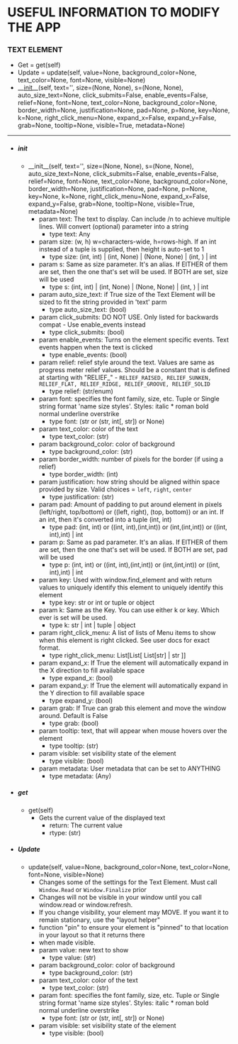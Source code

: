 # USEFUL INFORMATION TO MODIFY THE APP
### TEXT ELEMENT
  - Get = get(self)
  - Update = update(self, value=None, background_color=None, text_color=None, font=None, visible=None)
  - \_\_[init](#init)\_\_(self, text='', size=(None, None), s=(None, None), auto_size_text=None, click_submits=False, enable_events=False, relief=None, font=None, text_color=None, background_color=None, border_width=None, justification=None, pad=None, p=None, key=None, k=None, right_click_menu=None, expand_x=False, expand_y=False, grab=None, tooltip=None, visible=True, metadata=None)
---
- ##### init
  - \_\_init\_\_(self, text='', size=(None, None), s=(None, None), auto_size_text=None, click_submits=False, enable_events=False, relief=None, font=None, text_color=None, background_color=None, border_width=None, justification=None, pad=None, p=None, key=None, k=None, right_click_menu=None, expand_x=False, expand_y=False, grab=None, tooltip=None, visible=True, metadata=None)
    - param text:             The text to display. Can include /n to achieve multiple lines.  Will convert (optional) parameter into a string
      - type text:              Any
    - param size:             (w, h) w=characters-wide, h=rows-high. If an int instead of a tuple is supplied, then height is auto-set to 1
      - type size:              (int, int) |  (int, None) | (None, None) | (int, ) | int
    - param s:                Same as size parameter.  It's an alias. If EITHER of them are set, then the one that's set will be used. If BOTH are set, size will be used
      - type s:                 (int, int) |  (int, None) | (None, None) | (int, ) | int
    - param auto_size_text:   if True size of the Text Element will be sized to fit the string provided in 'text' parm
      - type auto_size_text:    (bool)
    - param click_submits:    DO NOT USE. Only listed for backwards compat - Use enable_events instead
      - type click_submits:     (bool)
    - param enable_events:    Turns on the element specific events. Text events happen when the text is clicked
      - type enable_events:     (bool)
    - param relief:           relief style around the text. Values are same as progress meter relief values. Should be a constant that is defined at starting with "RELIEF_" - `RELIEF_RAISED, RELIEF_SUNKEN, RELIEF_FLAT, RELIEF_RIDGE, RELIEF_GROOVE, RELIEF_SOLID`
      - type relief:            (str/enum)
    - param font:             specifies the  font family, size, etc. Tuple or Single string format 'name size styles'. Styles: italic * roman bold normal underline overstrike
      - type font:              (str or (str, int[, str]) or None)
    - param text_color:       color of the text
      - type text_color:        (str)
    - param background_color: color of background
      - type background_color:  (str)
    - param border_width:     number of pixels for the border (if using a relief)
      - type border_width:      (int)
    - param justification:    how string should be aligned within space provided by size. Valid choices = `left`, `right`, `center`
      - type justification:     (str)
    - param pad:              Amount of padding to put around element in pixels (left/right, top/bottom) or ((left, right), (top, bottom)) or an int. If an int, then it's converted into a tuple (int, int)
      - type pad:               (int, int) or ((int, int),(int,int)) or (int,(int,int)) or  ((int, int),int) | int
    - param p:                Same as pad parameter.  It's an alias. If EITHER of them are set, then the one that's set will be used. If BOTH are set, pad will be used
      - type p:                 (int, int) or ((int, int),(int,int)) or (int,(int,int)) or  ((int, int),int) | int
    - param key:              Used with window.find_element and with return values to uniquely identify this element to uniquely identify this element
      - type key:               str or int or tuple or object
    - param k:                Same as the Key. You can use either k or key. Which ever is set will be used.
      - type k:                 str | int | tuple | object
    - param right_click_menu: A list of lists of Menu items to show when this element is right clicked. See user docs for exact format.
      - type right_click_menu:  List[List[ List[str] | str ]]
    - param expand_x:         If True the element will automatically expand in the X direction to fill available space
      - type expand_x:          (bool)
    - param expand_y:         If True the element will automatically expand in the Y direction to fill available space
      - type expand_y:          (bool)
    - param grab:             If True can grab this element and move the window around. Default is False
      - type grab:              (bool)
    - param tooltip:          text, that will appear when mouse hovers over the element
      - type tooltip:           (str)
    - param visible:          set visibility state of the element
      - type visible:           (bool)
    - param metadata:         User metadata that can be set to ANYTHING
      - type metadata:          (Any)

- ##### get
  - get(self)
    - Gets the current value of the displayed text
      - return: The current value
      - rtype:  (str)

- ##### Update
  - update(self, value=None, background_color=None, text_color=None, font=None, visible=None)
    - Changes some of the settings for the Text Element. Must call `Window.Read` or `Window.Finalize` prior
    - Changes will not be visible in your window until you call window.read or window.refresh.
    - If you change visibility, your element may MOVE. If you want it to remain stationary, use the "layout helper"
    - function "pin" to ensure your element is "pinned" to that location in your layout so that it returns there
    - when made visible.
    - param value:            new text to show
      - type value:             (str)
    - param background_color: color of background
      - type background_color:  (str)
    - param text_color:       color of the text
      - type text_color:        (str)
    - param font:             specifies the  font family, size, etc. Tuple or Single string format 'name size styles'. Styles: italic * roman bold normal underline overstrike
      - type font:              (str or (str, int[, str]) or None)
    - param visible:          set visibility state of the element
      - type visible:           (bool)

